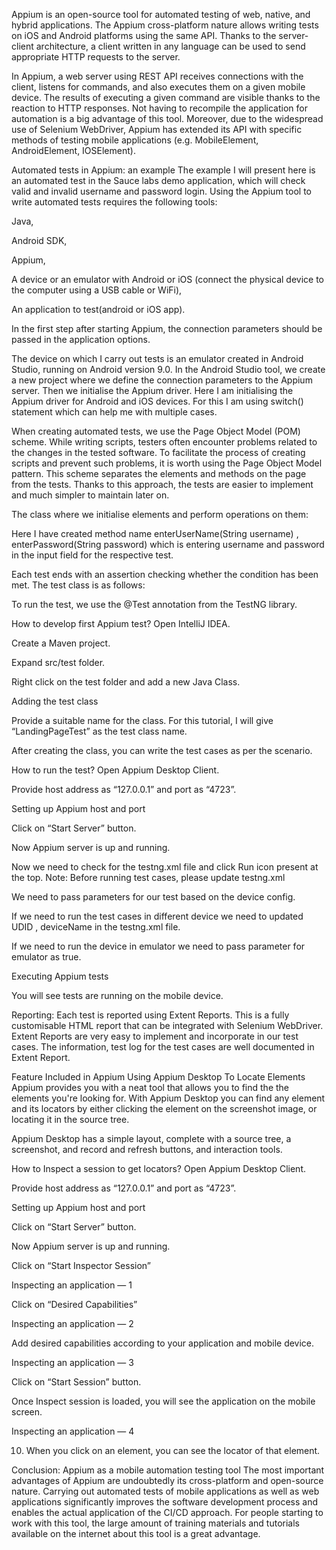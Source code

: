 Appium is an open-source tool for automated testing of web, native, and hybrid applications. The Appium cross-platform nature allows writing tests on iOS and Android platforms using the same API. Thanks to the server-client architecture, a client written in any language can be used to send appropriate HTTP requests to the server.

In Appium, a web server using REST API receives connections with the client, listens for commands, and also executes them on a given mobile device. The results of executing a given command are visible thanks to the reaction to HTTP responses. Not having to recompile the application for automation is a big advantage of this tool. Moreover, due to the widespread use of Selenium WebDriver, Appium has extended its API with specific methods of testing mobile applications (e.g. MobileElement, AndroidElement, IOSElement).


Automated tests in Appium: an example
The example I will present here is an automated test in the Sauce labs demo application, which will check valid and invalid username and password login. Using the Appium tool to write automated tests requires the following tools:

Java,

Android SDK,

Appium,

A device or an emulator with Android or iOS (connect the physical device to the computer using a USB cable or WiFi),

An application to test(android or iOS app).

In the first step after starting Appium, the connection parameters should be passed in the application options.


The device on which I carry out tests is an emulator created in Android Studio, running on Android version 9.0. In the Android Studio tool, we create a new project where we define the connection parameters to the Appium server. Then we initialise the Appium driver. Here I am initialising the Appium driver for Android and iOS devices. For this I am using switch() statement which can help me with multiple cases.


 

When creating automated tests, we use the Page Object Model (POM) scheme. While writing scripts, testers often encounter problems related to the changes in the tested software. To facilitate the process of creating scripts and prevent such problems, it is worth using the Page Object Model pattern. This scheme separates the elements and methods on the page from the tests. Thanks to this approach, the tests are easier to implement and much simpler to maintain later on.

The class where we initialise elements and perform operations on them:


Here I have created method name enterUserName(String username) , enterPassword(String password) which is  entering username and password  in the input field for the respective test.


 

Each test ends with an assertion checking whether the condition has been met. The test class is as follows:

To run the test, we use the @Test annotation from the TestNG library.


How to develop first Appium test?
Open IntelliJ IDEA.

Create a Maven project.

Expand src/test folder.

Right click on the test folder and add a new Java Class.


Adding the test class

Provide a suitable name for the class. For this tutorial, I will give “LandingPageTest” as the test class name.

After creating the class, you can write the test cases as per the scenario.

How to run the test?
Open Appium Desktop Client.

Provide host address as “127.0.0.1” and port as “4723”.


Setting up Appium host and port

Click on “Start Server” button.

Now Appium server is up and running.

Now we need to check for the testng.xml file and click Run icon present at the top.                             Note: Before running test cases, please update testng.xml

We need to pass parameters for our test based on the device config.

If we need to run the test cases in different device we need to updated UDID , deviceName in the testng.xml file.

If we need to run the device in emulator we need to pass parameter for emulator as true.


 

Executing Appium tests

You will see tests are running on the mobile device.


 

Reporting:
Each test is reported using Extent Reports. This is a fully customisable HTML report that can be integrated with Selenium WebDriver. Extent Reports are very easy to implement and incorporate in our test cases. The information, test log for the test cases are well documented in Extent Report.


 

Feature Included in Appium
Using Appium Desktop To Locate Elements
Appium provides you with a neat tool that allows you to find the the elements you're looking for. With Appium Desktop you can find any element and its locators by either clicking the element on the screenshot image, or locating it in the source tree.

Appium Desktop has a simple layout, complete with a source tree, a screenshot, and record and refresh buttons, and interaction tools.

How to Inspect a session to get locators?
Open Appium Desktop Client.

Provide host address as “127.0.0.1” and port as “4723”.


Setting up Appium host and port

Click on “Start Server” button.

Now Appium server is up and running.

Click on “Start Inspector Session”


Inspecting an application — 1

Click on “Desired Capabilities”


Inspecting an application — 2

Add desired capabilities according to your application and mobile device.


Inspecting an application — 3

Click on “Start Session” button.

Once Inspect session is loaded, you will see the application on the mobile screen.


Inspecting an application — 4

10. When you click on an element, you can see the locator of that element.


Conclusion: Appium as a mobile automation testing tool
The most important advantages of Appium are undoubtedly its cross-platform and open-source nature. Carrying out automated tests of mobile applications as well as web applications significantly improves the software development process and enables the actual application of the CI/CD approach. For people starting to work with this tool, the large amount of training materials and tutorials available on the internet about this tool is a great advantage.
